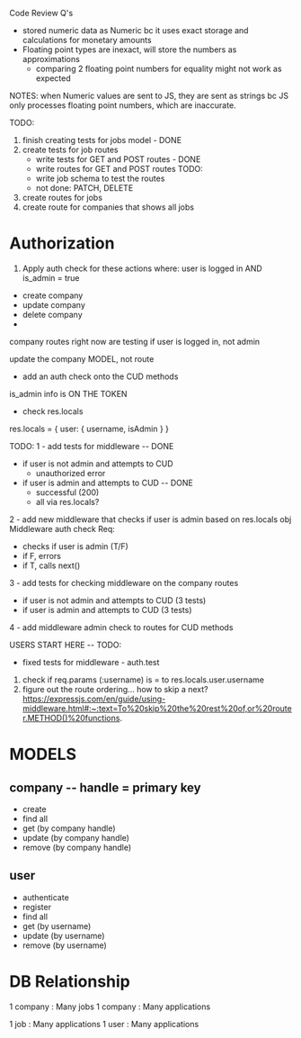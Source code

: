 Code Review Q's
- stored numeric data as Numeric bc it uses exact storage and calculations for monetary amounts
- Floating point types are inexact, will store the numbers as approximations
    - comparing 2 floating point numbers for equality might not work as expected

NOTES: when Numeric values are sent to JS, they are sent as strings
bc JS only processes floating point numbers, which are inaccurate.


TODO:
1. finish creating tests for jobs model - DONE
2. create tests for job routes
    - write tests for GET and POST routes - DONE
    - write routes for GET and POST routes TODO:
    - write job schema to test the routes
    - not done: PATCH, DELETE
4. create routes for jobs
5. create route for companies that shows all jobs




# Authorization

1. Apply auth check for these actions where:
        user is logged in AND is_admin = true
- create company
- update company
- delete company
-


company routes right now are testing if user is logged in, not admin

update the company MODEL, not route
- add an auth check onto the CUD methods

is_admin info is ON THE TOKEN
- check res.locals

res.locals =
    { user: {
            username,
            isAdmin
        }
    }


TODO:
1 - add tests for middleware -- DONE
- if user is not admin and attempts to CUD
    - unauthorized error
- if user is admin and attempts to CUD -- DONE
    - successful (200)
    - all via res.locals?

2 - add new middleware that checks if user is admin based on res.locals obj
Middleware auth check Req:
- checks if user is admin (T/F)
- if F, errors
- if T, calls next()

3 - add tests for checking middleware on the company routes
- if user is not admin and attempts to CUD (3 tests)
- if user is admin and attempts to CUD (3 tests)

4 - add middleware admin check to routes for CUD methods


USERS
START HERE -- TODO:
- fixed tests for middleware - auth.test



1. check if req.params (:username) is = to res.locals.user.username
2. figure out the route ordering... how to skip a next?
https://expressjs.com/en/guide/using-middleware.html#:~:text=To%20skip%20the%20rest%20of,or%20router.METHOD()%20functions.





# MODELS

## company -- handle = primary key
- create
- find all
- get (by company handle)
- update (by company handle)
- remove (by company handle)

## user
- authenticate
- register
- find all
- get (by username)
- update (by username)
- remove (by username)


# DB Relationship

1 company : Many jobs
    1 company : Many applications


1 job : Many applications
1 user : Many applications


